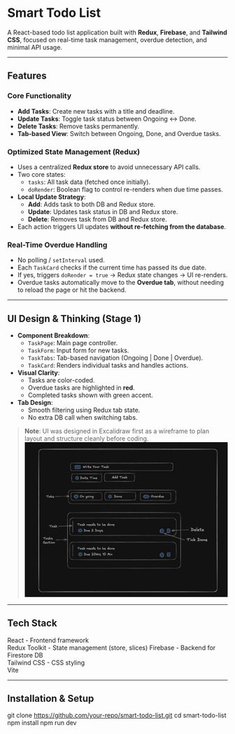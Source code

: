 # Smart Todo List

A React-based todo list application built with **Redux**, **Firebase**, and **Tailwind CSS**, focused on real-time task management, overdue detection, and minimal API usage.

---

## Features

### Core Functionality

- **Add Tasks**: Create new tasks with a title and deadline.
- **Update Tasks**: Toggle task status between Ongoing ↔ Done.
- **Delete Tasks**: Remove tasks permanently.
- **Tab-based View**: Switch between Ongoing, Done, and Overdue tasks.

### Optimized State Management (Redux)

- Uses a centralized **Redux store** to avoid unnecessary API calls.
- Two core states:
  - `tasks`: All task data (fetched once initially).
  - `doRender`: Boolean flag to control re-renders when due time passes.
- **Local Update Strategy**:
  - **Add**: Adds task to both DB and Redux store.
  - **Update**: Updates task status in DB and Redux store.
  - **Delete**: Removes task from DB and Redux store.
- Each action triggers UI updates **without re-fetching from the database**.

### Real-Time Overdue Handling

- No polling / `setInterval` used.
- Each `TaskCard` checks if the current time has passed its due date.
- If yes, triggers `doRender = true` → Redux state changes → UI re-renders.
- Overdue tasks automatically move to the **Overdue tab**, without needing to reload the page or hit the backend.

---

## UI Design & Thinking (Stage 1)

- **Component Breakdown**:
  - `TaskPage`: Main page controller.
  - `TaskForm`: Input form for new tasks.
  - `TaskTabs`: Tab-based navigation (Ongoing | Done | Overdue).
  - `TaskCard`: Renders individual tasks and handles actions.
- **Visual Clarity**:
  - Tasks are color-coded.
  - Overdue tasks are highlighted in **red**.
  - Completed tasks shown with green accent.
- **Tab Design**:
  - Smooth filtering using Redux tab state.
  - No extra DB call when switching tabs.

> **Note**: UI was designed in Excalidraw first as a wireframe to plan layout and structure cleanly before coding.
![UI Wireframe](public/Ui-excalidrwa.png)

---

## Tech Stack

React  -  Frontend framework                
Redux Toolkit  -  State management (store, slices) 
Firebase   -  Backend for Firestore DB          
Tailwind CSS  -  CSS styling       
Vite         

---

## Installation & Setup

git clone https://github.com/your-repo/smart-todo-list.git
cd smart-todo-list
npm install
npm run dev
